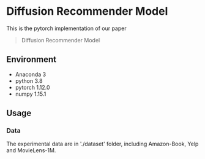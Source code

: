# Diffusion Recommender Model
This is the pytorch implementation of our paper
> Diffusion Recommender Model

## Environment
- Anaconda 3
- python 3.8
- pytorch 1.12.0
- numpy 1.15.1

## Usage
### Data
The experimental data are in './dataset' folder, including Amazon-Book, Yelp and MovieLens-1M.


